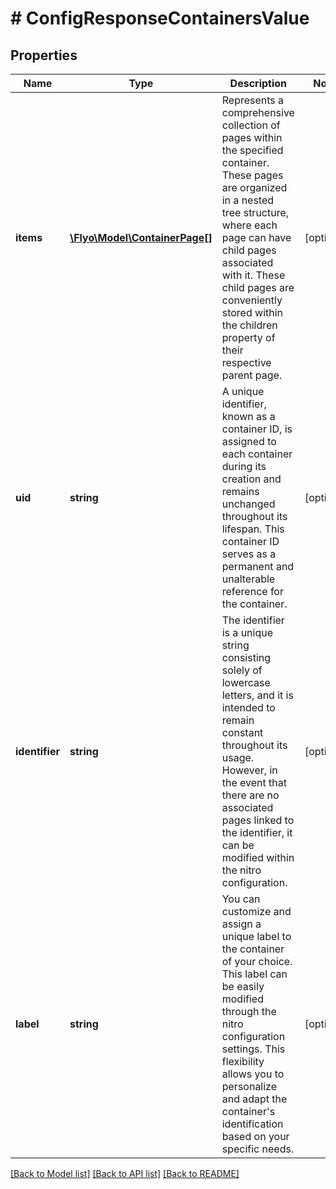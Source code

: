 # # ConfigResponseContainersValue

## Properties

Name | Type | Description | Notes
------------ | ------------- | ------------- | -------------
**items** | [**\Flyo\Model\ContainerPage[]**](ContainerPage.md) | Represents a comprehensive collection of pages within the specified container. These pages are organized in a nested tree structure, where each page can have child pages associated with it. These child pages are conveniently stored within the children property of their respective parent page. | [optional]
**uid** | **string** | A unique identifier, known as a container ID, is assigned to each container during its creation and remains unchanged throughout its lifespan. This container ID serves as a permanent and unalterable reference for the container. | [optional]
**identifier** | **string** | The identifier is a unique string consisting solely of lowercase letters, and it is intended to remain constant throughout its usage. However, in the event that there are no associated pages linked to the identifier, it can be modified within the nitro configuration. | [optional]
**label** | **string** | You can customize and assign a unique label to the container of your choice. This label can be easily modified through the nitro configuration settings. This flexibility allows you to personalize and adapt the container&#39;s identification based on your specific needs. | [optional]

[[Back to Model list]](../../README.md#models) [[Back to API list]](../../README.md#endpoints) [[Back to README]](../../README.md)
